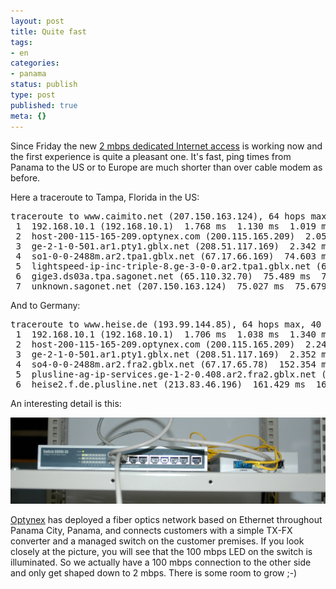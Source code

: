 ```yaml
---
layout: post
title: Quite fast
tags:
- en
categories:
- panama
status: publish
type: post
published: true
meta: {}
---
```

<p>Since Friday the new <a href="/2006/08/15/fiber-optics-for-internet-access.html">2 mbps dedicated Internet access</a> is working now and the first experience is quite a pleasant one. It's fast, ping times from Panama to the US or to Europe are much shorter than over cable modem as before.</p>

<p>Here a traceroute to Tampa, Florida in the US:</p>

<pre class="codeSample">traceroute to www.caimito.net (207.150.163.124), 64 hops max, 40 byte packets
 1  192.168.10.1 (192.168.10.1)  1.768 ms  1.130 ms  1.019 ms
 2  host-200-115-165-209.optynex.com (200.115.165.209)  2.052 ms  2.037 ms  2.649 ms
 3  ge-2-1-0-501.ar1.pty1.gblx.net (208.51.117.169)  2.342 ms  2.996 ms  2.600 ms
 4  so1-0-0-2488m.ar2.tpa1.gblx.net (67.17.66.169)  74.603 ms  75.025 ms  74.205 ms
 5  lightspeed-ip-inc-triple-8.ge-3-0-0.ar2.tpa1.gblx.net (64.214.175.194)  74.942 ms  74.424 ms  74.435 ms
 6  gige3.ds03a.tpa.sagonet.net (65.110.32.70)  75.489 ms  75.522 ms  74.846 ms
 7  unknown.sagonet.net (207.150.163.124)  75.027 ms  75.679 ms  75.431 ms</pre>

<p>And to Germany:</p>

<pre class="codeSample">traceroute to www.heise.de (193.99.144.85), 64 hops max, 40 byte packets
 1  192.168.10.1 (192.168.10.1)  1.706 ms  1.038 ms  1.340 ms
 2  host-200-115-165-209.optynex.com (200.115.165.209)  2.248 ms  2.388 ms  2.286 ms
 3  ge-2-1-0-501.ar1.pty1.gblx.net (208.51.117.169)  2.352 ms  2.930 ms  2.640 ms
 4  so4-0-0-2488m.ar2.fra2.gblx.net (67.17.65.78)  152.354 ms  139.273 ms  140.302 ms
 5  plusline-ag-ip-services.ge-1-2-0.408.ar2.fra2.gblx.net (208.49.181.90)  159.152 ms  158.475 ms  158.795 ms
 6  heise2.f.de.plusline.net (213.83.46.196)  161.429 ms  162.020 ms  161.908 ms</pre>

<p>An interesting detail is this:</p>

![OptynexSwitch](/img/posts/OptynexSwitch.jpg)

<p><a href="http://www.optynex.com/">Optynex</a> has deployed a fiber optics network based on Ethernet throughout Panama City, Panama, and connects customers with a simple TX-FX converter and a managed switch on the customer premises. If you look closely at the picture, you will see that the 100 mbps LED on the switch is illuminated. So we actually have a 100 mbps connection to the other side and only get shaped down to 2 mbps. There is some room to grow ;-)</p>
